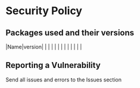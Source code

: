 # Security Policy

## Packages used and their versions

|Name|version|
|    |       |
|    |       |
|    |       |
|    |       |

## Reporting a Vulnerability

Send all issues and errors to the Issues section
